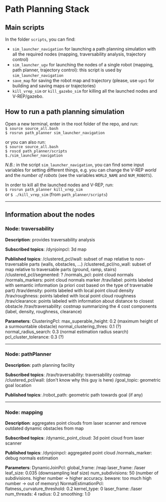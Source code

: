 # Path Planning Stack

## Main scripts 

In the folder `scripts`, you can find: 
- `sim_launcher_navigation` 
for launching a path planning simulation with all the required nodes (mapping, traversability analysis, trajectory control)
- `sim_launcher_ugv`
for launching the nodes of a single robot (mapping, path planner, trajectory control): this script is used by `sim_launcher_navigation`
- `save_map` 
for saving the robot map and trajectory (please, use `ugv1` for building and saving maps or trajectories)
- `kill_vrep_sim` or `kill_gazebo_sim`
for killing all the launched nodes and V-REP/gazebo.

## How to run a path planning simulation

Open a new terminal, enter in the root folder of the repo, and run:   
`$ source source_all.bash`   
`$ rosrun path_planner sim_launcher_navigation`   

or you can also run:   
`$ source source_all.bash`   
`$ roscd path_planner/scripts`   
`$./sim_launcher_navigation`     


*N.B.*: in the script `sim_launcher_navigation`, you can find some input variables for setting different things, e.g. you can change the V-REP *world* and the *number of robots* (see the variables `WORLD_NAME` and `NUM_ROBOTS`).

 In order to kill all the launched nodes and V-REP, run:   
`$ rosrun path_planner kill_vrep_sim`   
or
`$ ./kill_vrep_sim` (from `path_planner/scripts`)    

---
## Information about the nodes 

### Node: traversability

**Description**: 
provides traversability analysis

**Subscribed topics**:
	/dynjoinpcl: 3d map

**Published topics**:
	/clustered_pcl/wall: subset of map relative to non-traversable parts (walls, obstacles, ...)
	/clustered_pcl/no_wall: subset of map relative to traversable parts (ground, ramp, stairs)
	/clustered_pcl/segmented: ?
	/normals_pcl: point cloud normals
	/normals_markers: point cloud normals marker
	/trav/label: points labeled with semantic information (a priori cost based on the type of traversable part)
	/trav/density: points labeled with local point cloud density
	/trav/roughness: points labeled with local point cloud roughness
	/trav/clearance: points labeled with information about distance to closest obstacle
	/trav/traversability: costmap summarizing the 4 cost components (label, density, roughness, clearance)

**Parameters**:
	ClusteringPcl:
		max_superable_height: 0.2 (maximum height of a surmountable obstacle)
		normal_clustering_thres: 0.1 (?)
		normal_radius_search: 0.3 (normal estimation radius search)
		pcl_cluster_tolerance: 0.3 (?)

---
### Node: pathPlanner

**Description**: 
path planning facility

**Subscribed topics**:
	/trav/traversability: traversability costmap
	/clustered_pcl/wall: (don't know why this guy is here)
	/goal_topic: geometric goal location

**Published topics**:
	/robot_path: geometric path towards goal (if any)


---
### Node: mapping

**Description**: 
aggregates point clouds from laser scanner and remove outdated dynamic obstacles from map

**Subscribed topics**:
	/dynamic_point_cloud: 3d point cloud from laser scanner

**Published topics**:
	/dynjoinpcl: aggregated point cloud
	/normals_marker: debug normals estimation

**Parameters**:
	DynamicJoinPcl:
		global_frame: /map
		laser_frame: /laser
		leaf_size: 0.035 (downsampling leaf size)
		num_subdivisions: 50 (number of subdivisions. higher number -> higher accuracy. beware: too much high number -> out of memory)
	NormalEstimationPcl:
		flatness_curvature_threshold: 0.2
		kernel_type: 0
		laser_frame: /laser
		num_threads: 4
		radius: 0.2
		smoothing: 1.0


